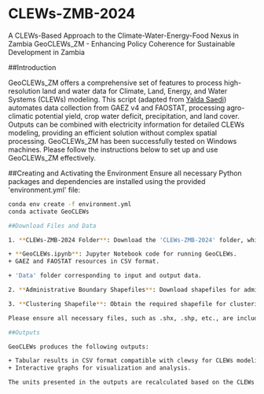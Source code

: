 # CLEWs-ZMB-2024
 A CLEWs-Based Approach to the Climate-Water-Energy-Food Nexus in Zambia
GeoCLEWs_ZM - Enhancing Policy Coherence for Sustainable Development in Zambia

##Introduction

GeoCLEWs_ZM offers a comprehensive set of features to process high-resolution land and water data for Climate, Land, Energy, and Water Systems (CLEWs) modeling. This script (adapted from [Yalda Saedi](https://github.com/YSaedi)) automates data collection from GAEZ v4 and FAOSTAT, processing agro-climatic potential yield, crop water deficit, precipitation, and land cover. Outputs can be combined with electricity information for detailed CLEWs modeling, providing an efficient solution without complex spatial processing. GeoCLEWs_ZM has been successfully tested on Windows machines. Please follow the instructions below to set up and use GeoCLEWs_ZM effectively.

##Creating and Activating the Environment
Ensure all necessary Python packages and dependencies are installed using the provided 'environment.yml' file:
```bash
conda env create -f environment.yml
conda activate GeoCLEWs

##Download Files and Data

1. **CLEWs-ZMB-2024 Folder**: Download the 'CLEWs-ZMB-2024' folder, which includes:

+ **GeoCLEWs.ipynb**: Jupyter Notebook code for running GeoCLEWs.
+ GAEZ and FAOSTAT resources in CSV format.

+ 'Data' folder corresponding to input and output data.

2. **Administrative Boundary Shapefiles**: Download shapefiles for administrative boundaries from GADM or any other sources. Place the file inside the 'Data/input' directory and rename it to "..._ adm0" where "..." represents the 3-letter ISO country code (e.g., "ZMB_adm0.shp" for Zambia).

3. **Clustering Shapefile**: Obtain the required shapefile for clustering from GADM or other sources and store it in the 'Data/input' folder. Rename the files to match the 3-letter ISO country code of your case study, such as "ZMB_data.shp" for Zambia.

Please ensure all necessary files, such as .shx, .shp, etc., are included. For example, for Zambia, include files like ZMB_adm1.dbf, ZMB_adm1.cpg, ZMB_adm1.prj, ZMB_adm1.shp, ZMB_adm1.shx, etc.

##Outputs

GeoCLEWs produces the following outputs:

+ Tabular results in CSV format compatible with clewsy for CLEWs modeling.
+ Interactive graphs for visualization and analysis.

The units presented in the outputs are recalculated based on the CLEWs framework for consistency and comparability. The outputs provide insights into agro-climatic potential yield, crop water deficit, precipitation, crop evapotranspiration, and land cover, facilitating informed decision-making for sustainable development in Zambia.

